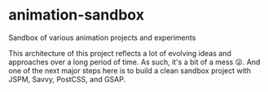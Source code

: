 # animation-sandbox
Sandbox of various animation projects and experiments

This architecture of this project reflects a lot of evolving ideas and approaches over a long period of time. As such, it's a bit of a mess 😜. And one of the next major steps here is to build a clean sandbox project with JSPM, Savvy, PostCSS, and GSAP.

